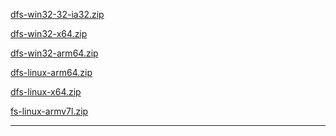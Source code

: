 [dfs-win32-32-ia32.zip](https://cdn.gilcdn.com/ContentMediaGenericFiles/9c01bdde83213144c842e7713816cef7-Full.zip?w=1&h=1&Expires=1821489036&Policy=eyJTdGF0ZW1lbnQiOlt7IlJlc291cmNlIjoiaHR0cHM6Ly9jZG4uZ2lsY2RuLmNvbS8qIiwiQ29uZGl0aW9uIjp7IkRhdGVMZXNzVGhhbiI6eyJBV1M6RXBvY2hUaW1lIjoxNzIxNDg5MDM2fX19XX0_&Signature=DJKHxbp5mJe9Q6WyDcOF6RV711yZXm7dVEadHa6DL5LvzKIHjZo8OrhKYnFLhBmGvxcPlS3FBqzjnOerfNEwCnMgSnMZRH9KPRH2ygDwxnyxCBNjPHCToel%7EN3hSY9eSX4u34cHY%7EohgjU7O6rDCVuDCxmUSXOJpV24SI15v2xepdJ%7EURHD7E%7EiyXkfq3gLHwrwA1SNIk8rclWliQGWSn1BR1Y5SFc9jDrbf7hwHww0-ip%7E2vcaLyWW5SdgCjSwwUmkZaabhkk3pS9h1RhY6grNxqxEmPAh124wC%7E6lF5NtZ4rEroXkanP3eQkQEg8sqzlig1boyaOdF9os5DCM4wg__&Key-Pair-Id=K1FFKFZRWAZSB)



[dfs-win32-x64.zip](https://cdn.gilcdn.com/ContentMediaGenericFiles/999d044f190d4a4192ec9cc7bb47e130-Full.zip?w=1&h=1&Expires=1821489036&Policy=eyJTdGF0ZW1lbnQiOlt7IlJlc291cmNlIjoiaHR0cHM6Ly9jZG4uZ2lsY2RuLmNvbS8qIiwiQ29uZGl0aW9uIjp7IkRhdGVMZXNzVGhhbiI6eyJBV1M6RXBvY2hUaW1lIjoxNzIxNDg5MDM2fX19XX0_&Signature=DJKHxbp5mJe9Q6WyDcOF6RV711yZXm7dVEadHa6DL5LvzKIHjZo8OrhKYnFLhBmGvxcPlS3FBqzjnOerfNEwCnMgSnMZRH9KPRH2ygDwxnyxCBNjPHCToel%7EN3hSY9eSX4u34cHY%7EohgjU7O6rDCVuDCxmUSXOJpV24SI15v2xepdJ%7EURHD7E%7EiyXkfq3gLHwrwA1SNIk8rclWliQGWSn1BR1Y5SFc9jDrbf7hwHww0-ip%7E2vcaLyWW5SdgCjSwwUmkZaabhkk3pS9h1RhY6grNxqxEmPAh124wC%7E6lF5NtZ4rEroXkanP3eQkQEg8sqzlig1boyaOdF9os5DCM4wg__&Key-Pair-Id=K1FFKFZRWAZSB)



[dfs-win32-arm64.zip](https://cdn.gilcdn.com/ContentMediaGenericFiles/883a9d95957b060ce564f859ecbb9e83-Full.zip?w=1&h=1&Expires=1721489036&Policy=eyJTdGF0ZW1lbnQiOlt7IlJlc291cmNlIjoiaHR0cHM6Ly9jZG4uZ2lsY2RuLmNvbS8qIiwiQ29uZGl0aW9uIjp7IkRhdGVMZXNzVGhhbiI6eyJBV1M6RXBvY2hUaW1lIjoxNzIxNDg5MDM2fX19XX0_&Signature=DJKHxbp5mJe9Q6WyDcOF6RV711yZXm7dVEadHa6DL5LvzKIHjZo8OrhKYnFLhBmGvxcPlS3FBqzjnOerfNEwCnMgSnMZRH9KPRH2ygDwxnyxCBNjPHCToel%7EN3hSY9eSX4u34cHY%7EohgjU7O6rDCVuDCxmUSXOJpV24SI15v2xepdJ%7EURHD7E%7EiyXkfq3gLHwrwA1SNIk8rclWliQGWSn1BR1Y5SFc9jDrbf7hwHww0-ip%7E2vcaLyWW5SdgCjSwwUmkZaabhkk3pS9h1RhY6grNxqxEmPAh124wC%7E6lF5NtZ4rEroXkanP3eQkQEg8sqzlig1boyaOdF9os5DCM4wg__&Key-Pair-Id=K1FFKFZRWAZSB)



[dfs-linux-arm64.zip](https://cdn.gilcdn.com/ContentMediaGenericFiles/051a6ca1473b0c248bdeb15d2abef7e2-Full.zip?w=1&h=1&Expires=1821489036&Policy=eyJTdGF0ZW1lbnQiOlt7IlJlc291cmNlIjoiaHR0cHM6Ly9jZG4uZ2lsY2RuLmNvbS8qIiwiQ29uZGl0aW9uIjp7IkRhdGVMZXNzVGhhbiI6eyJBV1M6RXBvY2hUaW1lIjoxNzIxNDg5MDM2fX19XX0_&Signature=DJKHxbp5mJe9Q6WyDcOF6RV711yZXm7dVEadHa6DL5LvzKIHjZo8OrhKYnFLhBmGvxcPlS3FBqzjnOerfNEwCnMgSnMZRH9KPRH2ygDwxnyxCBNjPHCToel%7EN3hSY9eSX4u34cHY%7EohgjU7O6rDCVuDCxmUSXOJpV24SI15v2xepdJ%7EURHD7E%7EiyXkfq3gLHwrwA1SNIk8rclWliQGWSn1BR1Y5SFc9jDrbf7hwHww0-ip%7E2vcaLyWW5SdgCjSwwUmkZaabhkk3pS9h1RhY6grNxqxEmPAh124wC%7E6lF5NtZ4rEroXkanP3eQkQEg8sqzlig1boyaOdF9os5DCM4wg__&Key-Pair-Id=K1FFKFZRWAZSB)




[dfs-linux-x64.zip](https://cdn.gilcdn.com/ContentMediaGenericFiles/47573c64e7242f134fb1f149b9e54431-Full.zip?w=1&h=1&Expires=1821489036&Policy=eyJTdGF0ZW1lbnQiOlt7IlJlc291cmNlIjoiaHR0cHM6Ly9jZG4uZ2lsY2RuLmNvbS8qIiwiQ29uZGl0aW9uIjp7IkRhdGVMZXNzVGhhbiI6eyJBV1M6RXBvY2hUaW1lIjoxNzIxNDg5MDM2fX19XX0_&Signature=DJKHxbp5mJe9Q6WyDcOF6RV711yZXm7dVEadHa6DL5LvzKIHjZo8OrhKYnFLhBmGvxcPlS3FBqzjnOerfNEwCnMgSnMZRH9KPRH2ygDwxnyxCBNjPHCToel%7EN3hSY9eSX4u34cHY%7EohgjU7O6rDCVuDCxmUSXOJpV24SI15v2xepdJ%7EURHD7E%7EiyXkfq3gLHwrwA1SNIk8rclWliQGWSn1BR1Y5SFc9jDrbf7hwHww0-ip%7E2vcaLyWW5SdgCjSwwUmkZaabhkk3pS9h1RhY6grNxqxEmPAh124wC%7E6lF5NtZ4rEroXkanP3eQkQEg8sqzlig1boyaOdF9os5DCM4wg__&Key-Pair-Id=K1FFKFZRWAZSB)



[fs-linux-armv7l.zip](https://cdn.gilcdn.com/ContentMediaGenericFiles/c991091f80bb7d6e4d43259d0ba6653b-Full.zip?w=1&h=1&Expires=1721489036&Policy=eyJTdGF0ZW1lbnQiOlt7IlJlc291cmNlIjoiaHR0cHM6Ly9jZG4uZ2lsY2RuLmNvbS8qIiwiQ29uZGl0aW9uIjp7IkRhdGVMZXNzVGhhbiI6eyJBV1M6RXBvY2hUaW1lIjoxNzIxNDg5MDM2fX19XX0_&Signature=DJKHxbp5mJe9Q6WyDcOF6RV711yZXm7dVEadHa6DL5LvzKIHjZo8OrhKYnFLhBmGvxcPlS3FBqzjnOerfNEwCnMgSnMZRH9KPRH2ygDwxnyxCBNjPHCToel%7EN3hSY9eSX4u34cHY%7EohgjU7O6rDCVuDCxmUSXOJpV24SI15v2xepdJ%7EURHD7E%7EiyXkfq3gLHwrwA1SNIk8rclWliQGWSn1BR1Y5SFc9jDrbf7hwHww0-ip%7E2vcaLyWW5SdgCjSwwUmkZaabhkk3pS9h1RhY6grNxqxEmPAh124wC%7E6lF5NtZ4rEroXkanP3eQkQEg8sqzlig1boyaOdF9os5DCM4wg__&Key-Pair-Id=K1FFKFZRWAZSB)



---
